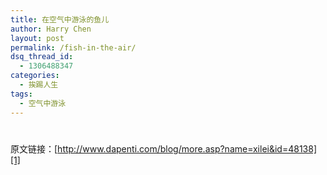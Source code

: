 ```yaml
---
title: 在空气中游泳的鱼儿
author: Harry Chen
layout: post
permalink: /fish-in-the-air/
dsq_thread_id:
  - 1306488347
categories:
  - 挨踢人生
tags:
  - 空气中游泳
---
```

# 

原文链接：[http://www.dapenti.com/blog/more.asp?name=xilei&id=48138][1]

   [1]: http://www.dapenti.com/blog/more.asp?name=xilei&id=48138
